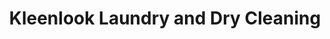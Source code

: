 ---
title: "Kleenlook Laundry and Dry Cleaning"
url: /accra/kleenlook-laundry-and-dry-cleaning/
shop: Wäscherei
---
